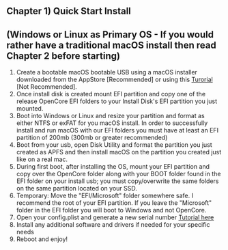 ##  Chapter 1) Quick Start Install 
## (Windows or Linux as Primary OS - If you would rather have a traditional macOS install then read Chapter 2 before starting)

1. Create a bootable macOS bootable USB using a macOS installer downloaded from the AppStore [Recommended] or using this [Turorial](https://pureinfotech.com/create-macos-bootable-usb-windows/) [Not Recommended].
2. Once install disk is created mount EFI partition and copy one of the release OpenCore EFI folders to your Install Disk's EFI partition you just mounted. 
3. Boot into Windows or Linux and resize your partition and format as either NTFS or exFAT for you macOS install. In order to successfully install and run macOS with our EFI folders you must have at least an EFI partition of 200mb (300mb or greater recommended)
4. Boot from your usb, open Disk Utility and format the partition you just created as APFS and then install macOS on the partition you created just like on a real mac.
5. During first boot, after installing the OS, mount your EFI partition and copy over the OpenCore folder along with your BOOT folder found in the EFI folder on your install usb; you must copy/overwrite the same folders on the same partition located on your SSD.
6. Temporary: Move the "EFI/Microsoft" folder somewhere safe. I recommend the root of your EFI partition. If you leave the "Microsoft" folder in the EFI folder you will boot to Windows and not OpenCore.
7. Open your config.plist and generate a new serial number [Tutorial here](https://hackintosher.com/forums/thread/generate-your-own-hackintosh-serial-number-board-serial-number-uuid-mlb-rom-in-clover.306/)
8. Install any additional software and drivers if needed for your specific needs
9. Reboot and enjoy!
